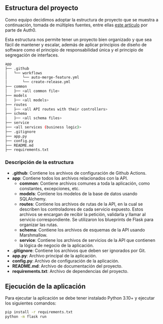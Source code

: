 ## Estructura del proyecto

Como equipo decidimos adoptar la estructura de proyecto que se muestra a continuación, tomada de múltiples fuentes,
entre ellas [este artículo](https://auth0.com/blog/best-practices-for-flask-api-development/) por parte de Auth0.

Esta estructura nos permite tener un proyecto bien organizado y que sea fácil de mantener y escalar, además de aplicar principios de diseño de software como el principio de responsabilidad única y el principio de segregación de interfaces.

```bash
app
├── .github
│   └── workflows
│       └── auto-merge-feature.yml
│       └── create-release.yml
├── common
│   ├── <all common file>
├── models
│   ├── <all models>
├── routes
│   ├── <all API routes with their controllers>
├── schema
│   ├── <all schema files>
├── service
├── <all services (business logic)>
├── .gitignore
├── app.py
├── config.py
├── README.md
├── requirements.txt
```

### Descripción de la estructura

- **.github**: Contiene los archivos de configuración de Github Actions.
- **app**: Contiene todos los archivos relacionados con la API.
    - **common**: Contiene archivos comunes a toda la aplicación, como constantes, excepciones, etc.
    - **models**: Contiene los modelos de la base de datos usando SQLAlchemy.
    - **routes**: Contiene los archivos de rutas de la API, en la cual se describen los controladores de cada servicio expuesto. Estos archivos se encargan de recibir la petición, validarla y llamar al servicio correspondiente. Se utilizaron los blueprints de Flask para organizar las rutas.
    - **schema**: Contiene los archivos de esquemas de la API usando Marshmallow.
    - **service**: Contiene los archivos de servicios de la API que contienen la lógica de negocio de la aplicación.
- **.gitignore**: Contiene los archivos que deben ser ignorados por Git.
- **app.py**: Archivo principal de la aplicación.
- **config.py**: Archivo de configuración de la aplicación.
- **README.md**: Archivo de documentación del proyecto.
- **requirements.txt**: Archivo de dependencias del proyecto.


## Ejecución de la aplicación

Para ejecutar la aplicación se debe tener instalado Python 3.10+ y ejecutar los siguientes comandos:

```bash
pip install -r requirements.txt
python -m flask run
```